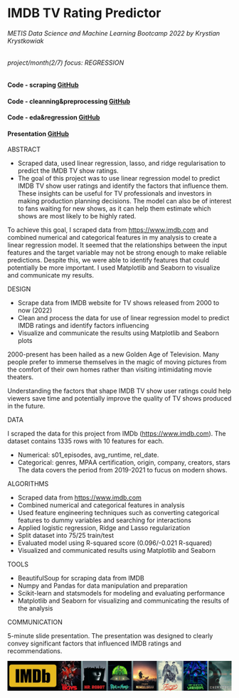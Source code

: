 # IMDB TV Rating Predictor
###### METIS Data Science and Machine Learning Bootcamp 2022 by Krystian Krystkowiak
###### project/month(2/7) focus: REGRESSION
#### Code - scraping [GitHub](https://github.com/Krystkowiakk/IMDB-TV-Rating-Predictor/blob/06f183158df96d5fe78f44f189b8cda11be0efdf/1.%20METIS_Krystkowiak_Krystian_Project_2_Regression%20-%20scraping.ipynb)
#### Code - cleanning&preprocessing [GitHub](https://github.com/Krystkowiakk/IMDB-TV-Rating-Predictor/blob/06f183158df96d5fe78f44f189b8cda11be0efdf/2.%20METIS_Krystkowiak_Krystian_Project_2_Regression%20-%20cleanning&preprocessing.ipynb)
#### Code - eda&regression [GitHub](https://github.com/Krystkowiakk/IMDB-TV-Rating-Predictor/blob/06f183158df96d5fe78f44f189b8cda11be0efdf/3.%20METIS_Krystkowiak_Krystian_Project_2_Regression%20-%20eda&regression.ipynb)
#### Presentation [GitHub](https://github.com/Krystkowiakk/IMDB-TV-Rating-Predictor/blob/72ef954c90fff0f1ec5b64aaf42d63157105691d/Project%20Presentation/Krystkowiak_Krystian_Project_2_Regression_on_IMDB_TV.pdf)

ABSTRACT

- Scraped data, used linear regression, lasso, and ridge regularisation to predict the  IMDB TV show ratings.
- The goal of this project was to use linear regression model to predict IMDB TV show user ratings and identify the factors that influence them. These insights can be useful for TV professionals and investors in making production planning decisions. The model can also be of interest to fans waiting for new shows, as it can help them estimate which shows are most likely to be highly rated.

To achieve this goal, I scraped data from https://www.imdb.com and combined numerical and categorical features in my analysis to create a linear regression model. It seemed that the relationships between the input features and the target variable may not be strong enough to make reliable predictions. Despite this, we were able to identify features that could potentially be more important. I used Matplotlib and Seaborn to visualize and communicate my results.

DESIGN

- Scrape data from IMDB website for TV shows released from 2000 to now (2022)
- Clean and process the data for use of linear regression model to predict IMDB ratings and identify factors influencing
- Visualize and communicate the results using Matplotlib and Seaborn plots

2000-present has been hailed as a new Golden Age of Television. Many people prefer to immerse themselves in the magic of moving pictures from the comfort of their own homes rather than visiting intimidating movie theaters.

Understanding the factors that shape IMDB TV show user ratings could help viewers save time and potentially improve the quality of TV shows produced in the future.

DATA

I scraped the data for this project from IMDb (https://www.imdb.com). The dataset contains 1335 rows with 10 features for each.
- Numerical: s01_episodes, avg_runtime, rel_date.
- Categorical: genres, MPAA certification, origin, company, creators, stars
The data covers the period from 2019-2021 to fucus on modern shows.

ALGORITHMS

- Scraped data from https://www.imdb.com
- Combined numerical and categorical features in analysis
- Used feature engineering techniques such as converting categorical features to dummy variables and searching for interactions
- Applied logistic regression, Ridge and Lasso regularization
- Split dataset into 75/25 train/test
- Evaluated model using R-squared score (0.096/-0.021 R-squared)
- Visualized and communicated results using Matplotlib and Seaborn

TOOLS

- BeautifulSoup for scraping data from IMDB
- Numpy and Pandas for data manipulation and preparation
- Scikit-learn and statsmodels for modeling and evaluating performance
- Matplotlib and Seaborn for visualizing and communicating the results of the analysis

COMMUNICATION

5-minute slide presentation.
The presentation was designed to clearly convey significant factors that influenced IMDB ratings and recommendations.

![IMDB TV Rating Predictor](files/cover.jpg)


